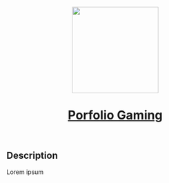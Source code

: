 <h1 align="center">
  <br>
  <img src="https://raw.githubusercontent.com/martinbobbio/portfolio-gaming/master/src/assets/images/branding/portfolio-gaming.png" width="200">
  <br>
  <br>
  <a href="https://porfolio-gaming.vercel.app/">
  Porfolio Gaming
  </a>
  <br>
  <br>
</h1>

## Description

Lorem ipsum
